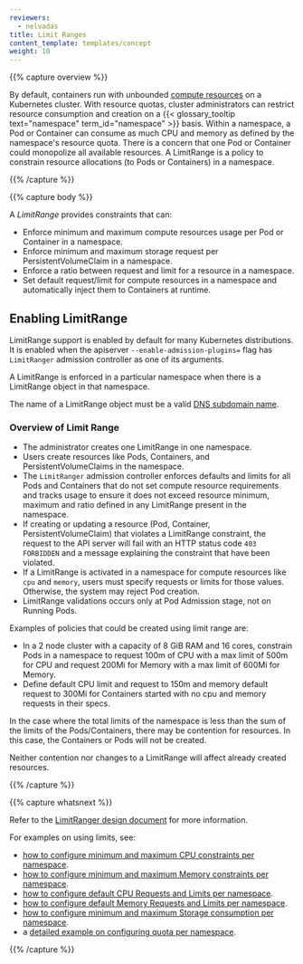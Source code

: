 ```yaml
---
reviewers:
  - nelvadas
title: Limit Ranges
content_template: templates/concept
weight: 10
---
```


{{% capture overview %}}

By default, containers run with unbounded
[compute resources](/docs/user-guide/compute-resources) on a Kubernetes cluster.
With resource quotas, cluster administrators can restrict resource consumption
and creation on a {{< glossary_tooltip text="namespace" term_id="namespace" >}}
basis. Within a namespace, a Pod or Container can consume as much CPU and memory
as defined by the namespace's resource quota. There is a concern that one Pod or
Container could monopolize all available resources. A LimitRange is a policy to
constrain resource allocations (to Pods or Containers) in a namespace.

{{% /capture %}}

{{% capture body %}}

A _LimitRange_ provides constraints that can:

- Enforce minimum and maximum compute resources usage per Pod or Container in a
  namespace.
- Enforce minimum and maximum storage request per PersistentVolumeClaim in a
  namespace.
- Enforce a ratio between request and limit for a resource in a namespace.
- Set default request/limit for compute resources in a namespace and
  automatically inject them to Containers at runtime.

## Enabling LimitRange

LimitRange support is enabled by default for many Kubernetes distributions. It
is enabled when the apiserver `--enable-admission-plugins=` flag has
`LimitRanger` admission controller as one of its arguments.

A LimitRange is enforced in a particular namespace when there is a LimitRange
object in that namespace.

The name of a LimitRange object must be a valid
[DNS subdomain name](/docs/concepts/overview/working-with-objects/names#dns-subdomain-names).

### Overview of Limit Range

- The administrator creates one LimitRange in one namespace.
- Users create resources like Pods, Containers, and PersistentVolumeClaims in
  the namespace.
- The `LimitRanger` admission controller enforces defaults and limits for all
  Pods and Containers that do not set compute resource requirements and tracks
  usage to ensure it does not exceed resource minimum, maximum and ratio defined
  in any LimitRange present in the namespace.
- If creating or updating a resource (Pod, Container, PersistentVolumeClaim)
  that violates a LimitRange constraint, the request to the API server will fail
  with an HTTP status code `403 FORBIDDEN` and a message explaining the
  constraint that have been violated.
- If a LimitRange is activated in a namespace for compute resources like `cpu`
  and `memory`, users must specify requests or limits for those values.
  Otherwise, the system may reject Pod creation.
- LimitRange validations occurs only at Pod Admission stage, not on Running
  Pods.

Examples of policies that could be created using limit range are:

- In a 2 node cluster with a capacity of 8 GiB RAM and 16 cores, constrain Pods
  in a namespace to request 100m of CPU with a max limit of 500m for CPU and
  request 200Mi for Memory with a max limit of 600Mi for Memory.
- Define default CPU limit and request to 150m and memory default request to
  300Mi for Containers started with no cpu and memory requests in their specs.

In the case where the total limits of the namespace is less than the sum of the
limits of the Pods/Containers, there may be contention for resources. In this
case, the Containers or Pods will not be created.

Neither contention nor changes to a LimitRange will affect already created
resources.

{{% /capture %}}

{{% capture whatsnext %}}

Refer to the
[LimitRanger design document](https://git.k8s.io/community/contributors/design-proposals/resource-management/admission_control_limit_range.md)
for more information.

For examples on using limits, see:

- [how to configure minimum and maximum CPU constraints per namespace](/docs/tasks/administer-cluster/manage-resources/cpu-constraint-namespace/).
- [how to configure minimum and maximum Memory constraints per namespace](/docs/tasks/administer-cluster/manage-resources/memory-constraint-namespace/).
- [how to configure default CPU Requests and Limits per namespace](/docs/tasks/administer-cluster/manage-resources/cpu-default-namespace/).
- [how to configure default Memory Requests and Limits per namespace](/docs/tasks/administer-cluster/manage-resources/memory-default-namespace/).
- [how to configure minimum and maximum Storage consumption per namespace](/docs/tasks/administer-cluster/limit-storage-consumption/#limitrange-to-limit-requests-for-storage).
- a
  [detailed example on configuring quota per namespace](/docs/tasks/administer-cluster/quota-memory-cpu-namespace/).

{{% /capture %}}
